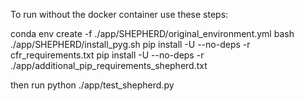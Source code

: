 To run without the docker container use these steps:

conda env create -f ./app/SHEPHERD/original_environment.yml
bash ./app/SHEPHERD/install_pyg.sh
pip install -U --no-deps -r cfr_requirements.txt 
pip install -U --no-deps -r ./app/additional_pip_requirements_shepherd.txt 

then run 
python ./app/test_shepherd.py